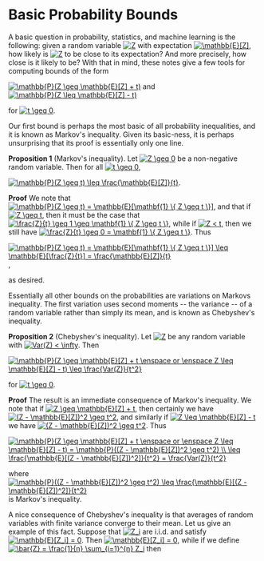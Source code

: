 # Basic Probability Bounds

A basic question in probability, statistics, and machine learning is the following: given a random variable <a href="https://www.codecogs.com/eqnedit.php?latex=Z" target="_blank"><img src="https://latex.codecogs.com/gif.latex?Z" title="Z" /></a> with expectation <a href="https://www.codecogs.com/eqnedit.php?latex=\mathbb{E}[Z]" target="_blank"><img src="https://latex.codecogs.com/gif.latex?\mathbb{E}[Z]" title="\mathbb{E}[Z]" /></a>, how likely is <a href="https://www.codecogs.com/eqnedit.php?latex=Z" target="_blank"><img src="https://latex.codecogs.com/gif.latex?Z" title="Z" /></a> to be close to its expectation? And more precisely, how close is it likely to be? With that in mind, these notes give a few tools for computing bounds of the form

<a href="https://www.codecogs.com/eqnedit.php?latex=\mathbb{P}(Z&space;\geq&space;\mathbb{E}[Z]&space;&plus;&space;t)" target="_blank"><img src="https://latex.codecogs.com/gif.latex?\mathbb{P}(Z&space;\geq&space;\mathbb{E}[Z]&space;&plus;&space;t)" title="\mathbb{P}(Z \geq \mathbb{E}[Z] + t)" /></a> and <a href="https://www.codecogs.com/eqnedit.php?latex=\mathbb{P}(Z&space;\leq&space;\mathbb{E}[Z]&space;-&space;t)" target="_blank"><img src="https://latex.codecogs.com/gif.latex?\mathbb{P}(Z&space;\leq&space;\mathbb{E}[Z]&space;-&space;t)" title="\mathbb{P}(Z \leq \mathbb{E}[Z] - t)" /></a>

for <a href="https://www.codecogs.com/eqnedit.php?latex=t&space;\geq&space;0" target="_blank"><img src="https://latex.codecogs.com/gif.latex?t&space;\geq&space;0" title="t \geq 0" /></a>.

Our first bound is perhaps the most basic of all probability inequalities, and it is known as Markov's inequality. Given its basic-ness, it is perhaps unsurprising that its proof is essentially only one line.

**Proposition 1** (Markov's inequality). Let <a href="https://www.codecogs.com/eqnedit.php?latex=Z&space;\geq&space;0" target="_blank"><img src="https://latex.codecogs.com/gif.latex?Z&space;\geq&space;0" title="Z \geq 0" /></a> be a non-negative random variable. Then for all <a href="https://www.codecogs.com/eqnedit.php?latex=t&space;\geq&space;0" target="_blank"><img src="https://latex.codecogs.com/gif.latex?t&space;\geq&space;0" title="t \geq 0" /></a>,

<a href="https://www.codecogs.com/eqnedit.php?latex=\mathbb{P}(Z&space;\geq&space;t)&space;\leq&space;\frac{\mathbb{E}[Z]}{t}" target="_blank"><img src="https://latex.codecogs.com/gif.latex?\mathbb{P}(Z&space;\geq&space;t)&space;\leq&space;\frac{\mathbb{E}[Z]}{t}" title="\mathbb{P}(Z \geq t) \leq \frac{\mathbb{E}[Z]}{t}" /></a>.

**Proof** We note that <a href="https://www.codecogs.com/eqnedit.php?latex=\mathbb{P}(Z&space;\geq&space;t)&space;=&space;\mathbb{E}[\mathbf{1}&space;\{&space;Z&space;\geq&space;t&space;\}]" target="_blank"><img src="https://latex.codecogs.com/gif.latex?\mathbb{P}(Z&space;\geq&space;t)&space;=&space;\mathbb{E}[\mathbf{1}&space;\{&space;Z&space;\geq&space;t&space;\}]" title="\mathbb{P}(Z \geq t) = \mathbb{E}[\mathbf{1} \{ Z \geq t \}]" /></a>, and that if <a href="https://www.codecogs.com/eqnedit.php?latex=Z&space;\geq&space;t" target="_blank"><img src="https://latex.codecogs.com/gif.latex?Z&space;\geq&space;t" title="Z \geq t" /></a>, then it must be the case that <a href="https://www.codecogs.com/eqnedit.php?latex=\frac{Z}{t}&space;\geq&space;1&space;\geq&space;\mathbf{1}&space;\{&space;Z&space;\geq&space;t&space;\}" target="_blank"><img src="https://latex.codecogs.com/gif.latex?\frac{Z}{t}&space;\geq&space;1&space;\geq&space;\mathbf{1}&space;\{&space;Z&space;\geq&space;t&space;\}" title="\frac{Z}{t} \geq 1 \geq \mathbf{1} \{ Z \geq t \}" /></a>, while if <a href="https://www.codecogs.com/eqnedit.php?latex=Z&space;<&space;t" target="_blank"><img src="https://latex.codecogs.com/gif.latex?Z&space;<&space;t" title="Z < t" /></a>, then we still have <a href="https://www.codecogs.com/eqnedit.php?latex=\frac{Z}{t}&space;\geq&space;0&space;=&space;\mathbf{1}&space;\{&space;Z&space;\geq&space;t&space;\}" target="_blank"><img src="https://latex.codecogs.com/gif.latex?\frac{Z}{t}&space;\geq&space;0&space;=&space;\mathbf{1}&space;\{&space;Z&space;\geq&space;t&space;\}" title="\frac{Z}{t} \geq 0 = \mathbf{1} \{ Z \geq t \}" /></a>. Thus

<a href="https://www.codecogs.com/eqnedit.php?latex=\mathbb{P}(Z&space;\geq&space;t)&space;=&space;\mathbb{E}[\mathbf{1}&space;\{&space;Z&space;\geq&space;t&space;\}]&space;\leq&space;\mathbb{E}[\frac{Z}{t}]&space;=&space;\frac{\mathbb{E}[Z]}{t}" target="_blank"><img src="https://latex.codecogs.com/gif.latex?\mathbb{P}(Z&space;\geq&space;t)&space;=&space;\mathbb{E}[\mathbf{1}&space;\{&space;Z&space;\geq&space;t&space;\}]&space;\leq&space;\mathbb{E}[\frac{Z}{t}]&space;=&space;\frac{\mathbb{E}[Z]}{t}" title="\mathbb{P}(Z \geq t) = \mathbb{E}[\mathbf{1} \{ Z \geq t \}] \leq \mathbb{E}[\frac{Z}{t}] = \frac{\mathbb{E}[Z]}{t}" /></a>,

as desired.

Essentially all other bounds on the probabilities are variations on Markovs inequality. The first variation uses second moments -- the variance -- of a random variable rather than simply its mean, and is known as Chebyshev's inequality.

**Proposition 2** (Chebyshev's inequality). Let <a href="https://www.codecogs.com/eqnedit.php?latex=Z" target="_blank"><img src="https://latex.codecogs.com/gif.latex?Z" title="Z" /></a> be any random variable with <a href="https://www.codecogs.com/eqnedit.php?latex=Var(Z)&space;<&space;\infty" target="_blank"><img src="https://latex.codecogs.com/gif.latex?Var(Z)&space;<&space;\infty" title="Var(Z) < \infty" /></a>. Then

<a href="https://www.codecogs.com/eqnedit.php?latex=\mathbb{P}(Z&space;\geq&space;\mathbb{E}[Z]&space;&plus;&space;t&space;\enspace&space;or&space;\enspace&space;Z&space;\leq&space;\mathbb{E}[Z]&space;-&space;t)&space;\leq&space;\frac{Var(Z)}{t^2}" target="_blank"><img src="https://latex.codecogs.com/gif.latex?\mathbb{P}(Z&space;\geq&space;\mathbb{E}[Z]&space;&plus;&space;t&space;\enspace&space;or&space;\enspace&space;Z&space;\leq&space;\mathbb{E}[Z]&space;-&space;t)&space;\leq&space;\frac{Var(Z)}{t^2}" title="\mathbb{P}(Z \geq \mathbb{E}[Z] + t \enspace or \enspace Z \leq \mathbb{E}[Z] - t) \leq \frac{Var(Z)}{t^2}" /></a>

for <a href="https://www.codecogs.com/eqnedit.php?latex=t&space;\geq&space;0" target="_blank"><img src="https://latex.codecogs.com/gif.latex?t&space;\geq&space;0" title="t \geq 0" /></a>.

**Proof** The result is an immediate consequence of Markov's inequality. We note that if <a href="https://www.codecogs.com/eqnedit.php?latex=Z&space;\geq&space;\mathbb{E}[Z]&space;&plus;&space;t" target="_blank"><img src="https://latex.codecogs.com/gif.latex?Z&space;\geq&space;\mathbb{E}[Z]&space;&plus;&space;t" title="Z \geq \mathbb{E}[Z] + t" /></a>, then certainly we have <a href="https://www.codecogs.com/eqnedit.php?latex=(Z&space;-&space;\mathbb{E}[Z])^2&space;\geq&space;t^2" target="_blank"><img src="https://latex.codecogs.com/gif.latex?(Z&space;-&space;\mathbb{E}[Z])^2&space;\geq&space;t^2" title="(Z - \mathbb{E}[Z])^2 \geq t^2" /></a>, and similarly if <a href="https://www.codecogs.com/eqnedit.php?latex=Z&space;\leq&space;\mathbb{E}[Z]&space;-&space;t" target="_blank"><img src="https://latex.codecogs.com/gif.latex?Z&space;\leq&space;\mathbb{E}[Z]&space;-&space;t" title="Z \leq \mathbb{E}[Z] - t" /></a> we have <a href="https://www.codecogs.com/eqnedit.php?latex=(Z&space;-&space;\mathbb{E}[Z])^2&space;\geq&space;t^2" target="_blank"><img src="https://latex.codecogs.com/gif.latex?(Z&space;-&space;\mathbb{E}[Z])^2&space;\geq&space;t^2" title="(Z - \mathbb{E}[Z])^2 \geq t^2" /></a>. Thus

<a href="https://www.codecogs.com/eqnedit.php?latex=\mathbb{P}(Z&space;\geq&space;\mathbb{E}[Z]&space;&plus;&space;t&space;\enspace&space;or&space;\enspace&space;Z&space;\leq&space;\mathbb{E}[Z]&space;-&space;t)&space;=&space;\mathbb{P}((Z&space;-&space;\mathbb{E}[Z])^2&space;\geq&space;t^2)&space;\\&space;\leq&space;\frac{\mathbb{E}[(Z&space;-&space;\mathbb{E}[Z])^2]}{t^2}&space;=&space;\frac{Var(Z)}{t^2}" target="_blank"><img src="https://latex.codecogs.com/gif.latex?\mathbb{P}(Z&space;\geq&space;\mathbb{E}[Z]&space;&plus;&space;t&space;\enspace&space;or&space;\enspace&space;Z&space;\leq&space;\mathbb{E}[Z]&space;-&space;t)&space;=&space;\mathbb{P}((Z&space;-&space;\mathbb{E}[Z])^2&space;\geq&space;t^2)&space;\\&space;\leq&space;\frac{\mathbb{E}[(Z&space;-&space;\mathbb{E}[Z])^2]}{t^2}&space;=&space;\frac{Var(Z)}{t^2}" title="\mathbb{P}(Z \geq \mathbb{E}[Z] + t \enspace or \enspace Z \leq \mathbb{E}[Z] - t) = \mathbb{P}((Z - \mathbb{E}[Z])^2 \geq t^2) \\ \leq \frac{\mathbb{E}[(Z - \mathbb{E}[Z])^2]}{t^2} = \frac{Var(Z)}{t^2}" /></a>

where <a href="https://www.codecogs.com/eqnedit.php?latex=\mathbb{P}((Z&space;-&space;\mathbb{E}[Z])^2&space;\geq&space;t^2)&space;\leq&space;\frac{\mathbb{E}[(Z&space;-&space;\mathbb{E}[Z])^2]}{t^2}" target="_blank"><img src="https://latex.codecogs.com/gif.latex?\mathbb{P}((Z&space;-&space;\mathbb{E}[Z])^2&space;\geq&space;t^2)&space;\leq&space;\frac{\mathbb{E}[(Z&space;-&space;\mathbb{E}[Z])^2]}{t^2}" title="\mathbb{P}((Z - \mathbb{E}[Z])^2 \geq t^2) \leq \frac{\mathbb{E}[(Z - \mathbb{E}[Z])^2]}{t^2}" /></a> is Markov's inequality.

A nice consequence of Chebyshev's inequality is that averages of random variables with finite variance converge to their mean. Let us give an example of this fact. Suppose that <a href="https://www.codecogs.com/eqnedit.php?latex=Z_i" target="_blank"><img src="https://latex.codecogs.com/gif.latex?Z_i" title="Z_i" /></a> are i.i.d. and satisfy <a href="https://www.codecogs.com/eqnedit.php?latex=\mathbb{E}[Z_i]&space;=&space;0" target="_blank"><img src="https://latex.codecogs.com/gif.latex?\mathbb{E}[Z_i]&space;=&space;0" title="\mathbb{E}[Z_i] = 0" /></a>. Then <a href="https://www.codecogs.com/eqnedit.php?latex=\mathbb{E}[Z_i]&space;=&space;0" target="_blank"><img src="https://latex.codecogs.com/gif.latex?\mathbb{E}[Z_i]&space;=&space;0" title="\mathbb{E}[Z_i] = 0" /></a>, while if we define <a href="https://www.codecogs.com/eqnedit.php?latex=\bar{Z}&space;=&space;\frac{1}{n}&space;\sum_{i=1}^{n}&space;Z_i" target="_blank"><img src="https://latex.codecogs.com/gif.latex?\bar{Z}&space;=&space;\frac{1}{n}&space;\sum_{i=1}^{n}&space;Z_i" title="\bar{Z} = \frac{1}{n} \sum_{i=1}^{n} Z_i" /></a> then










































